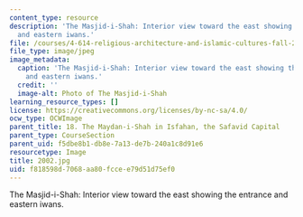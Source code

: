 ```yaml
---
content_type: resource
description: 'The Masjid-i-Shah: Interior view toward the east showing the entrance
  and eastern iwans.'
file: /courses/4-614-religious-architecture-and-islamic-cultures-fall-2002/f818598d7068aa80fccee79d51d75ef0_2002.jpg
file_type: image/jpeg
image_metadata:
  caption: 'The Masjid-i-Shah: Interior view toward the east showing the entrance
    and eastern iwans.'
  credit: ''
  image-alt: Photo of The Masjid-i-Shah
learning_resource_types: []
license: https://creativecommons.org/licenses/by-nc-sa/4.0/
ocw_type: OCWImage
parent_title: 18. The Maydan-i-Shah in Isfahan, the Safavid Capital
parent_type: CourseSection
parent_uid: f5dbe8b1-db8e-7a13-de7b-240a1c8d91e6
resourcetype: Image
title: 2002.jpg
uid: f818598d-7068-aa80-fcce-e79d51d75ef0
---
```

The Masjid-i-Shah: Interior view toward the east showing the entrance and eastern iwans.